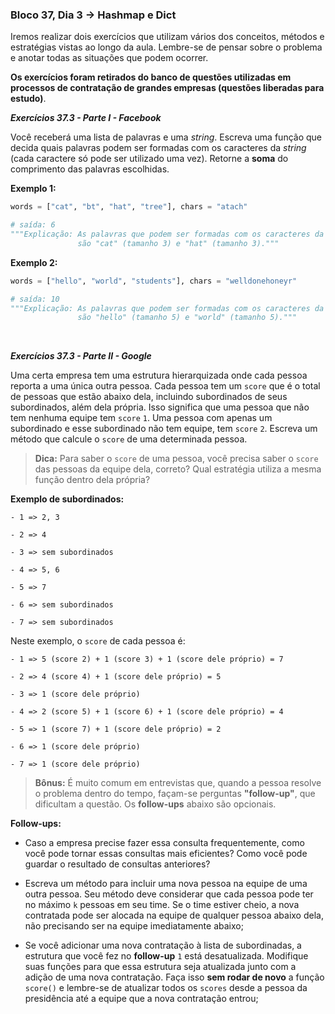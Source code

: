 ### Bloco 37, Dia 3 -> Hashmap e Dict

Iremos realizar dois exercícios que utilizam vários dos conceitos, métodos e estratégias vistas ao longo da aula. Lembre-se de pensar sobre o problema e anotar todas as situações que podem ocorrer.

**Os exercícios foram retirados do banco de questões utilizadas em processos de contratação de grandes empresas (questões liberadas para estudo)**.

_**Exercícios 37.3 - Parte I - Facebook**_

Você receberá uma lista de palavras e uma _string_. Escreva uma função que decida quais palavras podem ser formadas com os caracteres da _string_ (cada caractere só pode ser utilizado uma vez). Retorne a **soma** do comprimento das palavras escolhidas.

**Exemplo 1:**
```python
words = ["cat", "bt", "hat", "tree"], chars = "atach"

# saída: 6
"""Explicação: As palavras que podem ser formadas com os caracteres da string
               são "cat" (tamanho 3) e "hat" (tamanho 3)."""
```

**Exemplo 2:**
```python
words = ["hello", "world", "students"], chars = "welldonehoneyr"

# saída: 10
"""Explicação: As palavras que podem ser formadas com os caracteres da string
               são "hello" (tamanho 5) e "world" (tamanho 5)."""
```

<br>

_**Exercícios 37.3 - Parte II - Google**_

Uma certa empresa tem uma estrutura hierarquizada onde cada pessoa reporta a uma única outra pessoa. Cada pessoa tem um `score` que é o total de pessoas que estão abaixo dela, incluindo subordinados de seus subordinados, além dela própria. Isso significa que uma pessoa que não tem nenhuma equipe tem `score` `1`. Uma pessoa com apenas um subordinado e esse subordinado não tem equipe, tem `score` `2`. Escreva um método que calcule o `score` de uma determinada pessoa.

> **Dica:** Para saber o `score` de uma pessoa, você precisa saber o `score` das pessoas da equipe dela, correto? Qual estratégia utiliza a mesma função dentro dela própria?

**Exemplo de subordinados:**
```
- 1 => 2, 3

- 2 => 4

- 3 => sem subordinados

- 4 => 5, 6

- 5 => 7

- 6 => sem subordinados

- 7 => sem subordinados
```

Neste exemplo, o `score` de cada pessoa é:
```
- 1 => 5 (score 2) + 1 (score 3) + 1 (score dele próprio) = 7

- 2 => 4 (score 4) + 1 (score dele próprio) = 5

- 3 => 1 (score dele próprio)

- 4 => 2 (score 5) + 1 (score 6) + 1 (score dele próprio) = 4

- 5 => 1 (score 7) + 1 (score dele próprio) = 2

- 6 => 1 (score dele próprio)

- 7 => 1 (score dele próprio)
```

> **Bônus:** É muito comum em entrevistas que, quando a pessoa resolve o problema dentro do tempo, façam-se perguntas **"follow-up"**, que dificultam a questão. Os **follow-ups** abaixo são opcionais.

**Follow-ups:**

 - Caso a empresa precise fazer essa consulta frequentemente, como você pode tornar essas consultas mais eficientes? Como você pode guardar o resultado de consultas anteriores?

 - Escreva um método para incluir uma nova pessoa na equipe de uma outra pessoa. Seu método deve considerar que cada pessoa pode ter no máximo `k` pessoas em seu time. Se o time estiver cheio, a nova contratada pode ser alocada na equipe de qualquer pessoa abaixo dela, não precisando ser na equipe imediatamente abaixo;

 - Se você adicionar uma nova contratação à lista de subordinadas, a estrutura que você fez no **follow-up** `1` está desatualizada. Modifique suas funções para que essa estrutura seja atualizada junto com a adição de uma nova contratação. Faça isso **sem rodar de novo** a função `score()` e lembre-se de atualizar todos os `scores` desde a pessoa da presidência até a equipe que a nova contratação entrou;
